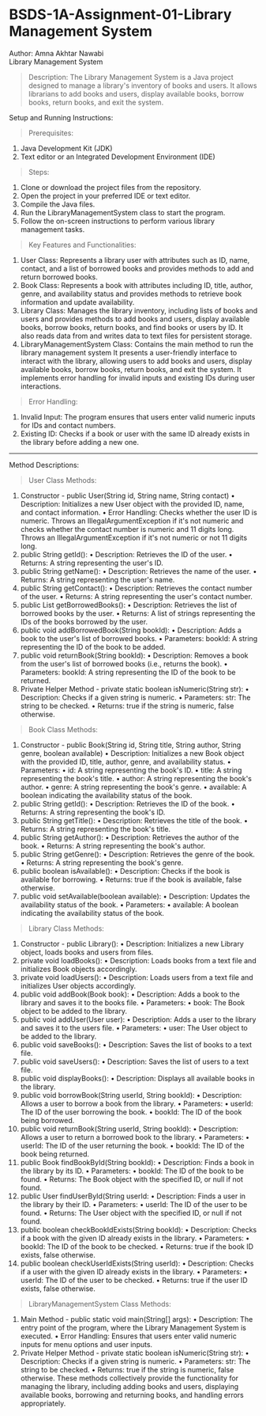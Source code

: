 # BSDS-1A-Assignment-01-Library Management System
Author: Amna Akhtar Nawabi <br>
Library Management System 
> Description:
The Library Management System is a Java project designed to manage a library's inventory of books and users. It allows librarians to add books and users, display available books, borrow books, return books, and exit the system.

Setup and Running Instructions:
> Prerequisites:
1. Java Development Kit (JDK)
2. Text editor or an Integrated Development Environment (IDE) 

> Steps:
1.	Clone or download the project files from the repository.
2.	Open the project in your preferred IDE or text editor.
3.	Compile the Java files.
4.	Run the LibraryManagementSystem class to start the program.
5.	Follow the on-screen instructions to perform various library management tasks.

> Key Features and Functionalities:
1. User Class:
Represents a library user with attributes such as ID, name, contact, and a list of borrowed books and provides methods to add and return borrowed books.
2. Book Class:
Represents a book with attributes including ID, title, author, genre, and availability status and provides methods to retrieve book information and update availability.
3. Library Class:
Manages the library inventory, including lists of books and users and provides methods to add books and users, display available books, borrow books, return books, and find books or users by ID. It also reads data from and writes data to text files for persistent storage.
4. LibraryManagementSystem Class:
Contains the main method to run the library management system It presents a user-friendly interface to interact with the library, allowing users to add books and users, display available books, borrow books, return books, and exit the system. It implements error handling for invalid inputs and existing IDs during user interactions.

> Error Handling:
1. Invalid Input: The program ensures that users enter valid numeric inputs for IDs and contact numbers.
2. Existing ID: Checks if a book or user with the same ID already exists in the library before adding a new one.
___________________________________________________________________________________________________________________________________________________________________________

Method Descriptions:
> User Class Methods:
1. Constructor - public User(String id, String name, String contact)
•	Description: Initializes a new User object with the provided ID, name, and contact information.
•	Error Handling: Checks whether the user ID is numeric. Throws an IllegalArgumentException if it's not numeric and checks whether the contact number is numeric and 11 digits long. Throws an IllegalArgumentException if it's not numeric or not 11 digits long.
2. public String getId():
•	Description: Retrieves the ID of the user.
•	Returns: A string representing the user's ID.
3. public String getName():
•	Description: Retrieves the name of the user.
•	Returns: A string representing the user's name.
4. public String getContact():
•	Description: Retrieves the contact number of the user.
•	Returns: A string representing the user's contact number.
5. public List<String> getBorrowedBooks():
•	Description: Retrieves the list of borrowed books by the user.
•	Returns: A list of strings representing the IDs of the books borrowed by the user.
6. public void addBorrowedBook(String bookId):
•	Description: Adds a book to the user's list of borrowed books.
•	Parameters: bookId: A string representing the ID of the book to be added.
7. public void returnBook(String bookId):
•	Description: Removes a book from the user's list of borrowed books (i.e., returns the book).
•	Parameters: bookId: A string representing the ID of the book to be returned.
8. Private Helper Method - private static boolean isNumeric(String str):
•	Description: Checks if a given string is numeric.
•	Parameters: str: The string to be checked.
•	Returns: true if the string is numeric, false otherwise.

> Book Class Methods:
1. Constructor - public Book(String id, String title, String author, String genre, boolean available)
•	Description: Initializes a new Book object with the provided ID, title, author, genre, and availability status.
•	Parameters:
•	id: A string representing the book's ID.
•	title: A string representing the book's title.
•	author: A string representing the book's author.
•	genre: A string representing the book's genre.
•	available: A boolean indicating the availability status of the book.
2. public String getId():
•	Description: Retrieves the ID of the book.
•	Returns: A string representing the book's ID.
3. public String getTitle():
•	Description: Retrieves the title of the book.
•	Returns: A string representing the book's title.
4. public String getAuthor():
•	Description: Retrieves the author of the book.
•	Returns: A string representing the book's author.
5. public String getGenre():
•	Description: Retrieves the genre of the book.
•	Returns: A string representing the book's genre.
6. public boolean isAvailable():
•	Description: Checks if the book is available for borrowing.
•	Returns: true if the book is available, false otherwise.
7. public void setAvailable(boolean available):
•	Description: Updates the availability status of the book.
•	Parameters:
•	available: A boolean indicating the availability status of the book.

> Library Class Methods:
1. Constructor - public Library():
•	Description: Initializes a new Library object, loads books and users from files.
2. private void loadBooks():
•	Description: Loads books from a text file and initializes Book objects accordingly.
3. private void loadUsers():
•	Description: Loads users from a text file and initializes User objects accordingly.
4. public void addBook(Book book):
•	Description: Adds a book to the library and saves it to the books file.
•	Parameters:
•	book: The Book object to be added to the library.
5. public void addUser(User user):
•	Description: Adds a user to the library and saves it to the users file.
•	Parameters:
•	user: The User object to be added to the library.
6. public void saveBooks():
•	Description: Saves the list of books to a text file.
7. public void saveUsers():
•	Description: Saves the list of users to a text file.
8. public void displayBooks():
•	Description: Displays all available books in the library.
9. public void borrowBook(String userId, String bookId):
•	Description: Allows a user to borrow a book from the library.
•	Parameters:
•	userId: The ID of the user borrowing the book.
•	bookId: The ID of the book being borrowed.
10. public void returnBook(String userId, String bookId):
•	Description: Allows a user to return a borrowed book to the library.
•	Parameters:
•	userId: The ID of the user returning the book.
•	bookId: The ID of the book being returned.
11. public Book findBookById(String bookId):
•	Description: Finds a book in the library by its ID.
•	Parameters:
•	bookId: The ID of the book to be found.
•	Returns: The Book object with the specified ID, or null if not found.
12. public User findUserById(String userId:
•	Description: Finds a user in the library by their ID.
•	Parameters:
•	userId: The ID of the user to be found.
•	Returns: The User object with the specified ID, or null if not found.
13. public boolean checkBookIdExists(String bookId):
•	Description: Checks if a book with the given ID already exists in the library.
•	Parameters:
•	bookId: The ID of the book to be checked.
•	Returns: true if the book ID exists, false otherwise.
14. public boolean checkUserIdExists(String userId):
•	Description: Checks if a user with the given ID already exists in the library.
•	Parameters:
•	userId: The ID of the user to be checked.
•	Returns: true if the user ID exists, false otherwise.

> LibraryManagementSystem Class Methods:
1. Main Method - public static void main(String[] args):
•	Description: The entry point of the program, where the Library Management System is executed.
•	Error Handling: Ensures that users enter valid numeric inputs for menu options and user inputs.
2. Private Helper Method - private static boolean isNumeric(String str):
•	Description: Checks if a given string is numeric.
•	Parameters: str: The string to be checked.
•	Returns: true if the string is numeric, false otherwise.
These methods collectively provide the functionality for managing the library, including adding books and users, displaying available books, borrowing and returning books, and handling errors appropriately.
